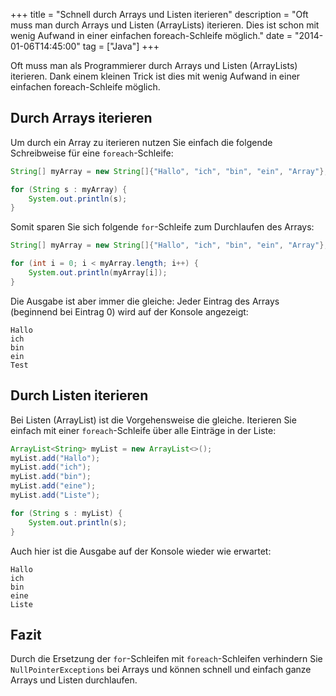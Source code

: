 +++
title       = "Schnell durch Arrays und Listen iterieren"
description = "Oft muss man durch Arrays und Listen (ArrayLists) iterieren. Dies ist schon mit wenig Aufwand in einer einfachen foreach-Schleife möglich."
date        = "2014-01-06T14:45:00"
tag         = ["Java"]
+++

Oft muss man als Programmierer durch Arrays und Listen (ArrayLists) iterieren. Dank einem kleinen Trick ist dies mit wenig Aufwand in einer einfachen foreach-Schleife möglich.

<!--more-->

## Durch Arrays iterieren
Um durch ein Array zu iterieren nutzen Sie einfach die folgende Schreibweise für eine `foreach`-Schleife:
```java
String[] myArray = new String[]{"Hallo", "ich", "bin", "ein", "Array"};

for (String s : myArray) {
	System.out.println(s);
}
```

Somit sparen Sie sich folgende `for`-Schleife zum Durchlaufen des Arrays:
```java
String[] myArray = new String[]{"Hallo", "ich", "bin", "ein", "Array"};

for (int i = 0; i < myArray.length; i++) {
	System.out.println(myArray[i]);
}
```

Die Ausgabe ist aber immer die gleiche: Jeder Eintrag des Arrays (beginnend bei Eintrag 0) wird auf der Konsole angezeigt:
```
Hallo
ich
bin
ein
Test
```

## Durch Listen iterieren
Bei Listen (ArrayList) ist die Vorgehensweise die gleiche. Iterieren Sie einfach mit einer `foreach`-Schleife über alle Einträge in der Liste:
```java
ArrayList<String> myList = new ArrayList<>();
myList.add("Hallo");
myList.add("ich");
myList.add("bin");
myList.add("eine");
myList.add("Liste");

for (String s : myList) {
	System.out.println(s);
}
```

Auch hier ist die Ausgabe auf der Konsole wieder wie erwartet:
```
Hallo
ich
bin
eine
Liste
```

## Fazit
Durch die Ersetzung der `for`-Schleifen mit `foreach`-Schleifen verhindern Sie `NullPointerExceptions` bei Arrays und können schnell und einfach ganze Arrays und Listen durchlaufen.

